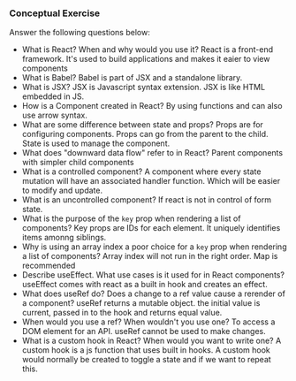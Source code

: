 ### Conceptual Exercise

Answer the following questions below:


- What is React? When and why would you use it?
React is a front-end framework. It's used to build applications and makes it eaier to view components
- What is Babel?
Babel is part of JSX and a standalone library. 
- What is JSX?
JSX is Javascript syntax extension. JSX is like HTML embedded in JS. 
- How is a Component created in React?
 By using functions and can also use arrow syntax.   
- What are some difference between state and props?
Props are for configuring components. Props can go from the parent to the child. State
is used to manage the component. 
- What does "downward data flow" refer to in React?
Parent components with simpler child components
- What is a controlled component?
A component where every state mutation will have an associated handler function. Which will be easier to modify and update. 
- What is an uncontrolled component?
If react is not in control of form state. 
- What is the purpose of the `key` prop when rendering a list of components?
Key props are IDs for each element. It uniquely identifies items amonng siblings. 
- Why is using an array index a poor choice for a `key` prop when rendering a list of components?
Array index will not run in the right order. Map is recommended 
- Describe useEffect.  What use cases is it used for in React components?
useEffect comes with react as a built in hook and creates an effect. 
- What does useRef do?  Does a change to a ref value cause a rerender of a component?
useRef returns a mutable object. the initial value is current, passed in to the hook and returns equal value. 
- When would you use a ref? When wouldn't you use one?
To access a DOM element for an API. useRef cannot be used to make changes. 
- What is a custom hook in React? When would you want to write one?
A custom hook is a js function that uses built in hooks. A custom hook would normally be created to toggle a state and if we want to repeat this. 
